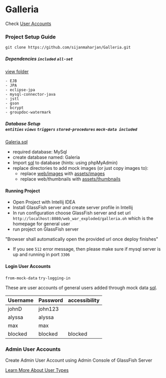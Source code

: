 # Galleria
Check [User Accounts](#login-user-accounts)
### Project Setup Guide

```shell script
git clone https://github.com/sijanmaharjan/Galleria.git
```

##### Dependencies `included` `all-set`
[view folder](lib)
```
- EJB
- JPA
- eclipse-jpa
- mysql-connector-java
- jstl
- gson
- bcrypt
- groupdoc-watermark
```

##### Database Setup <br/> `entities` `views` `triggers` `stored-procedures` `mock-data included`

[Galeria.sql](assets/Galeria.sql) 

* required database: MySql
* create database named: Galeria
* Import [sql](assets/Galeria.sql) to database (hints: using phpMyAdmin)
* replace directories to add mock images (or just copy images to):
    * replace [web/images](web/images) with [assets/images](assets/images)
    * replace web/thumbnails with [assets/thumbnails](assets/thumbnails)
    
#### Running Project
* Open Project with Intellij IDEA
* Install GlassFish server and create server profile in Intellij
* In run configuration choose GlassFish server and set url `http://localhost:8080/web_war_exploded/galleria.oh` which is the homepage for general user
* run project on GlassFish server

 "Browser shall automatically open the provided url once deploy finishes"
* If you see `512` error message, then please make sure if mysql server is up and running in port `3306`


#### Login User Accounts
`from-mock-data` `try-logging-in`

These are user accounts of general users added through mock data [sql](#database-setup-br-entities-views-triggers-stored-procedures-mock-data-included).

| Username  | Password  | accessibility
|-----------|-----------|---------------
| johnD     | john123   | 
| alyssa    | alyssa    |
| max       | max       |
| blocked   | blocked   | blocked

### Admin User Accounts
Create Admin User Account using Admin Console of GlassFish Server

[Learn More About User Types](Readme.md#type-of-users)